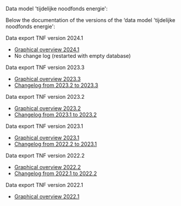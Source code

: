 Data model 'tijdelijke noodfonds energie':

Below the documentation of the versions of the ‘data model 'tijdelijke noodfonds energie':

Data export TNF version 2024.1
* [Graphical overview 2024.1](/tnf_2024.1/relationships.html)
* No change log (restarted with empty database)

Data export TNF version 2023.3
* [Graphical overview 2023.3](/tnf_2023.3/relationships.html)
* [Changelog from 2023.2 to 2023.3](changelog_2023.2_2023.3.md)

Data export TNF version 2023.2
* [Graphical overview 2023.2](/tnf_2023.2/relationships.html)
* [Changelog from 2023.1 to 2023.2](changelog_2023.1_2023.2.md)

Data export TNF version 2023.1 
* [Graphical overview 2023.1](/tnf_2023.1/relationships.html)
* [Changelog from 2022.2 to 2023.1](changelog_2022.2_2023.1.md)

Data export TNF version 2022.2
* [Graphical overview 2022.2](/tnf_2022.2/relationships.html)
* [Changelog from 2022.1 to 2022.2](changelog_2022.1_2022.1.2.md)

Data export TNF version 2022.1
* [Graphical overview 2022.1](/tnf_2022.1/relationships.html) 

